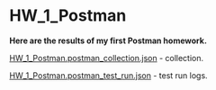 # HW_1_Postman
**Here are the results of my first Postman homework.**

[HW_1_Postman.postman_collection.json](https://github.com/emcpoh/HW_1_Postman/blob/main/HW_1_Postman.postman_collection.json) - collection.

[HW_1_Postman.postman_test_run.json](https://github.com/emcpoh/HW_1_Postman/blob/main/HW_1_Postman.postman_test_run.json) - test run logs.
